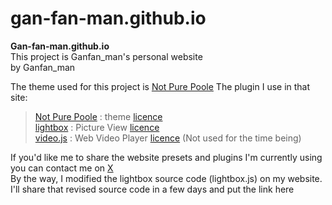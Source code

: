 # gan-fan-man.github.io

**Gan-fan-man.github.io**  
This project is Ganfan_man's personal website  
by Ganfan_man  
  
The theme used for this project is [Not Pure Poole](https://github.com/vszhub/not-pure-poole)
The plugin I use in that site:  
> [Not Pure Poole](https://github.com/vszhub/not-pure-poole) : theme [licence](https://github.com/vszhub/not-pure-poole?tab=License-1-ov-file#released-under-mit-license)  
> [lightbox](https://github.com/lokesh/lightbox2) : Picture View [licence](https://github.com/lokesh/lightbox2?tab=MIT-1-ov-file#)  
> [video.js](https://github.com/videojs/video.js) : Web Video Player [licence](https://github.com/videojs/video.js?tab=License-1-ov-file) (Not used for the time being)  

If you'd like me to share the website presets and plugins I'm currently using you can contact me on [X](https://x.com/Ganfan_man)  
By the way, I modified the lightbox source code (lightbox.js) on my website.
I'll share that revised source code in a few days and put the link here
